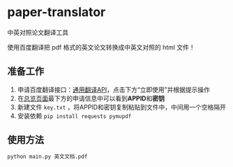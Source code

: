 # paper-translator
中英对照论文翻译工具

使用百度翻译把 pdf 格式的英文论文转换成中英文对照的 html 文件！

## 准备工作
1. 申请百度翻译接口：[通用翻译API](通用翻译API)，点击下方“立即使用”并根据提示操作
2. 在[总览页面](http://api.fanyi.baidu.com/api/trans/product/desktop)最下方的申请信息中可以看到**APPID**和**密钥**
3. 新建文件 `key.txt` ，将APPID和密钥复制粘贴到文件中，中间用一个空格隔开
4. 安装依赖 `pip install requests pymupdf`

## 使用方法
```sh
python main.py 英文文档.pdf
```
